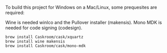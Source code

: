 To build this project for Windows on a Mac/Linux, some prequesites are required:

Wine is needed winIco and the Pullover installer (makensis).
Mono MDK is needed for code signing (codesign).

```
brew install Caskroom/cask/xquartz
brew install wine makensis
brew install Caskroom/cask/mono-mdk

```